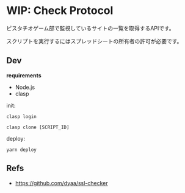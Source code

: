# WIP: Check Protocol

ピスタチオゲーム部で監視しているサイトの一覧を取得するAPIです。

スクリプトを実行するにはスプレッドシートの所有者の許可が必要です。

## Dev

**requirements**

- Node.js
- clasp

init:

```shell
clasp login

clasp clone [SCRIPT_ID]
```

deploy:
```shell
yarn deploy
```

## Refs

- https://github.com/dyaa/ssl-checker
